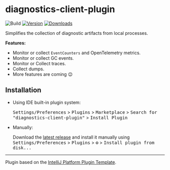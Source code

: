 # diagnostics-client-plugin

![Build](https://github.com/rafaelldi/diagnostics-client-plugin/workflows/Build/badge.svg)
[![Version](https://img.shields.io/jetbrains/plugin/v/19141-diagnostics-client.svg?label=plugin&logo=rider)](https://plugins.jetbrains.com/plugin/19141-diagnostics-client)
[![Downloads](https://img.shields.io/jetbrains/plugin/d/19141-diagnostics-client.svg)](https://plugins.jetbrains.com/plugin/19141-diagnostics-client)

<!-- Plugin description -->
Simplifies the collection of diagnostic artifacts from local processes.

**Features:**
* Monitor or collect `EventCounters` and OpenTelemetry metrics.
* Monitor or collect GC events.
* Monitor or Collect traces.
* Collect dumps.
* More features are coming 😉
<!-- Plugin description end -->

## Installation

- Using IDE built-in plugin system:
  
  <kbd>Settings/Preferences</kbd> > <kbd>Plugins</kbd> > <kbd>Marketplace</kbd> > <kbd>Search for "diagnostics-client-plugin"</kbd> >
  <kbd>Install Plugin</kbd>
  
- Manually:

  Download the [latest release](https://github.com/rafaelldi/diagnostics-client-plugin/releases/latest) and install it manually using
  <kbd>Settings/Preferences</kbd> > <kbd>Plugins</kbd> > <kbd>⚙️</kbd> > <kbd>Install plugin from disk...</kbd>


---
Plugin based on the [IntelliJ Platform Plugin Template][template].

[template]: https://github.com/JetBrains/intellij-platform-plugin-template
